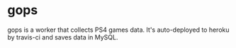 # gops

gops is a worker that collects PS4 games data.
It's auto-deployed to heroku by travis-ci and saves data in MySQL.
